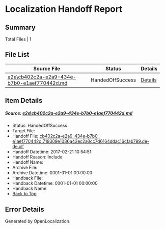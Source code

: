 # <a name='report-top'></a> Localization Handoff Report

## Summary
 Total Files | 1

## File List
 Source File | Status | Details 
 ----------- | ------ | ------- 
 [e2e\cb402c2a-e2a9-434e-b7b0-e1aef770442d.md](https://github.com/OpenLocalizationTestOrg/ol-test4/blob/38851cd5739def7b5439d3fce9fbb01f344660a8/e2e/cb402c2a-e2a9-434e-b7b0-e1aef770442d.md) | HandedOffSuccess | [Details](#19570cee84196c34432ca9b4ca0170b580ce43952)

## Item Details
##### <a name='19570cee84196c34432ca9b4ca0170b580ce43952'></a> Source: [e2e\cb402c2a-e2a9-434e-b7b0-e1aef770442d.md](https://github.com/OpenLocalizationTestOrg/ol-test4/blob/38851cd5739def7b5439d3fce9fbb01f344660a8/e2e/cb402c2a-e2a9-434e-b7b0-e1aef770442d.md)
* Status: HandedOffSuccess
* Target File: 
* Handoff File: [cb402c2a-e2a9-434e-b7b0-e1aef770442d.719309e1036a43ec2a0cc7d6164ddac16cfab799.de-de.xlf](https://github.com/OpenLocalizationTestOrg/ol-test4-handoff/blob/7d330231c82df0325eee82c692b75e103a13956e/ol-handoff/OpenLocalizationTestOrg/ol-test4-dede/xinjiang/ht/cb402c2a-e2a9-434e-b7b0-e1aef770442d.719309e1036a43ec2a0cc7d6164ddac16cfab799.de-de.xlf)
* Handoff Datetime: 2017-02-21 10:54:51
* Handoff Reason: Include
* Handoff Name: 
* Archive File: 
* Archive Datetime: 0001-01-01 00:00:00
* Handback File: 
* Handback Datetime: 0001-01-01 00:00:00
* Handback Name: 
* [Back to Top](#report-top)


## Error Details

Generated by OpenLocalization.
